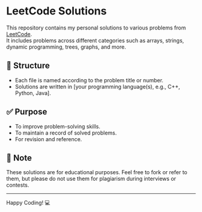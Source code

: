 # LeetCode Solutions

This repository contains my personal solutions to various problems from [LeetCode](https://leetcode.com/).  
It includes problems across different categories such as arrays, strings, dynamic programming, trees, graphs, and more.

## 📁 Structure
- Each file is named according to the problem title or number.
- Solutions are written in [your programming language(s), e.g., C++, Python, Java].

## ✅ Purpose
- To improve problem-solving skills.
- To maintain a record of solved problems.
- For revision and reference.

## 🚀 Note
These solutions are for educational purposes. Feel free to fork or refer to them, but please do not use them for plagiarism during interviews or contests.

---

Happy Coding! 💻
